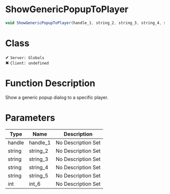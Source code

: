 # ShowGenericPopupToPlayer
```js	
void ShowGenericPopupToPlayer(handle_1, string_2, string_3, string_4, string_5, int_6)
```
# Class
✔ `Server: Globals`  
✖ `Client: undefined`  

# Function Description
Show a generic popup dialog to a specific player.
# Parameters
Type|Name|Description
--|--|--
handle|handle_1|No Description Set
string|string_2|No Description Set
string|string_3|No Description Set
string|string_4|No Description Set
string|string_5|No Description Set
int|int_6|No Description Set
